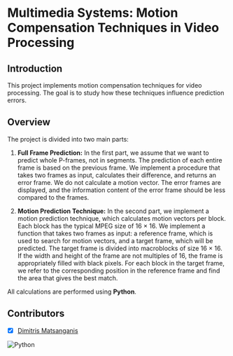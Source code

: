 # Multimedia Systems: Motion Compensation Techniques in Video Processing

## Introduction

This project implements motion compensation techniques for video processing. The goal is to study how these techniques influence prediction errors.

## Overview

The project is divided into two main parts:

1. **Full Frame Prediction:** In the first part, we assume that we want to predict whole P-frames, not in segments. The prediction of each entire frame is based on the previous frame. We implement a procedure that takes two frames as input, calculates their difference, and returns an error frame. We do not calculate a motion vector. The error frames are displayed, and the information content of the error frame should be less compared to the frames.

2. **Motion Prediction Technique:** In the second part, we implement a motion prediction technique, which calculates motion vectors per block. Each block has the typical MPEG size of 16 × 16. We implement a function that takes two frames as input: a reference frame, which is used to search for motion vectors, and a target frame, which will be predicted. The target frame is divided into macroblocks of size 16 × 16. If the width and height of the frame are not multiples of 16, the frame is appropriately filled with black pixels. For each block in the target frame, we refer to the corresponding position in the reference frame and find the area that gives the best match.

All calculations are performed using **Python**.

## Contributors

- [x] [Dimitris Matsanganis](https://github.com/dmatsanganis)



![Python](https://img.shields.io/badge/python-3670A0?style=for-the-badge&logo=python&logoColor=ffdd54)
